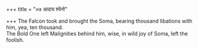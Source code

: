 +++
title = "०७ आदाय श्येनो"

+++
The Falcon took and brought the Soma, bearing thousand libations with him, yea, ten thousand.  
     The Bold One left Malignities behind him, wise, in wild joy of Soma, left the foolish.